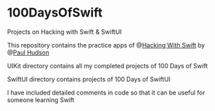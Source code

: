 # 100DaysOfSwift

Projects on Hacking with Swift &amp; SwiftUI

This repository contains the practice apps of @[Hacking With Swift](https://www.hackingwithswift.com/) by @[Paul Hudson](https://https://twitter.com/twostraws/)

UIKit directory contains all my completed projects of 100 Days of Swift

SwiftUI directory contains projects of 100 Days of SwiftUI

I have included detailed comments in code so that it can be useful for someone learning Swift
